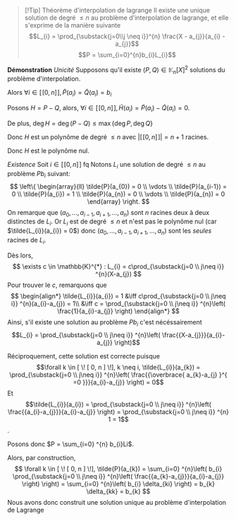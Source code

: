 
> [!Tip] Théorème d'interpolation de lagrange
> Il existe une unique solution de degré $\leqslant n$ au problème d'interpolation de lagrange, et elle s'exprime de la manière suivante
> $$L_{i} = \prod_{\substack{j=0\\j \neq i}}^{n} \frac{X - a_{j}}{a_{i} - a_{j}}$$
> $$P = \sum_{i=0}^{n}b_{i}L_{i}$$

**Démonstration**
*Unicité*
Supposons qu'il existe $(P, Q) \in \mathbb{K}_n[X]^{2}$ solutions du problème d'interpolation.

Alors $\forall i \in [ \! [ 0, n ] \!], \tilde{P}(a_{i}) = \tilde{Q}(a_{i}) = b_{i}$ 

Posons $H = P - Q$, alors, $\forall i \in [ \! [ 0, n ] \!], \tilde{H}(a_{i}) = \tilde{P}(a_{i}) - \tilde{Q}(a_{i}) = 0$.

De plus, $\deg H = \deg(P-Q) \leqslant \max \left\{ \deg P, \deg Q \right\}$

Donc $H$ est un polynôme de degré $\leqslant n$ avec $\lvert [ \! [ 0, n ] \!] \rvert = n+1$ racines.

Donc $H$ est le polynôme nul.

*Existence*
Soit $i \in [ \! [ 0, n ] \!]$ fq
Notons $L_{i}$ une solution de degré $\leqslant n$ au problème $Pb_{i}$ suivant:
$$
\left\{ \begin{array}{ll}
\tilde{P}(a_{0}) = 0 \\
\vdots \\
\tilde{P}(a_{i-1}) = 0 \\
\tilde{P}(a_{i}) = 1 \\
\tilde{P}(a_{n}) = 0 \\
\vdots \\
\tilde{P}(a_{n}) = 0
\end{array} \right.
$$
On remarque que $(a_{0},\dots ,a_{i-1}, a_{i+1},\dots, a_{n})$ sont $n$ racines deux à deux distinctes de $L_{i}$. Or $L_{i}$ est de degré $\leqslant n$ et n'est pas le polynôme nul (car $\tilde{L_{i}}(a_{i}) = 0$) donc $(a_{0},\dots ,a_{i-1}, a_{i+1},\dots, a_{n})$ sont les *seules* racines de $L_{i}$.

Dès lors, 
$$
\exists c \in \mathbb{K}^{*} : L_{i} = c\prod_{\substack{j=0 \\ j\neq i}} ^{n}(X-a_{j})
$$
Pour trouver le $c$, remarquons que
$$
\begin{align*}
\tilde{L_{i}}(a_{i}) = 1 &\iff c\prod_{\substack{j=0 \\ j\neq i}} ^{n}(a_{i}-a_{j}) = 1\\
&\iff c = \prod_{\substack{j=0 \\ j\neq i}} ^{n}\left( \frac{1}{a_{i}-a_{j}} \right)
\end{align*}
$$
Ainsi, s'il existe une solution au problème $Pb_{i}$ c'est nécéssairement
$$L_{i} = \prod_{\substack{j=0 \\ j\neq i}} ^{n}\left( \frac{{X-a_{j}}}{a_{i}-a_{j}} \right)$$

Réciproquement, cette solution est correcte puisque
$$\forall k \in [ \! [ 0, n ] \!], k \neq i,  \tilde{L_{i}}(a_{k}) = \prod_{\substack{j=0 \\ j\neq i}} ^{n}\left( \frac{{\overbrace{ a_{k}-a_{j} }^{ =0 }}}{a_{i}-a_{j}} \right) = 0$$
Et
$$\tilde{L_{i}}(a_{i}) = \prod_{\substack{j=0 \\ j\neq i}} ^{n}\left( \frac{{a_{i}-a_{j}}}{a_{i}-a_{j}} \right) = \prod_{\substack{j=0 \\ j\neq i}} ^{n} 1 = 1$$.

Posons donc $P = \sum_{i=0} ^{n} b_{i}Li$.

Alors, par construction,
$$
\forall k \in [ \! [ 0, n ] \!], \tilde{P}(a_{k}) = \sum_{i=0} ^{n}\left(  b_{i} \prod_{\substack{j=0 \\ j\neq i}} ^{n}\left( \frac{{a_{k}-a_{j}}}{a_{i}-a_{j}} \right) \right) = \sum_{i=0} ^{n}\left(  b_{i} \delta_{ki} \right) = b_{k} \delta_{kk} = b_{k}
$$
Nous avons donc construit une solution unique au problème d'interpolation de Lagrange